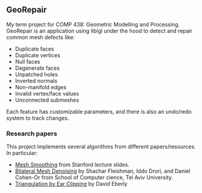 ## GeoRepair

My term project for COMP 438: Geometric Modelling and Processing.
GeoRepair is an application using libigl under the hood to detect and repair common mesh defects like:
* Duplicate faces
* Duplicate vertices
* Null faces
* Degenerate faces
* Unpatched holes
* Inverted normals
* Non-manifold edges
* Invalid vertex/face values
* Unconnected submeshes

Each feature has customizable parameters, and there is also an undo/redo system to track changes.

### Research papers

This project implements several algorithms from different papers/resources. In particular:

* [Mesh Smoothing](https://graphics.stanford.edu/courses/cs468-12-spring/LectureSlides/06_smoothing.pdf) from Stanford lecture slides.
* [Bilateral Mesh Denoising](https://www.sci.utah.edu/~shachar/Publications/bmd03.pdf) by Shachar Fleishman, Iddo Drori, and Daniel Cohen-Or from School of Computer cience, Tel Aviv University.
* [Triangulation by Ear Clipping](https://www.geometrictools.com/Documentation/TriangulationByEarClipping.pdf) by David Eberly
